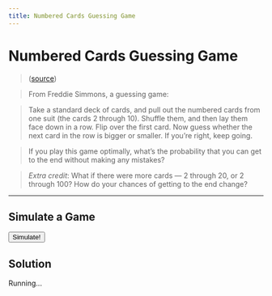 ```yaml
---
title: Numbered Cards Guessing Game
---
```


# Numbered Cards Guessing Game


> ([source](https://fivethirtyeight.com/features/step-1-game-theory-step-2-step-3-profit/))

> From Freddie Simmons, a guessing game:

> Take a standard deck of cards, and pull out the numbered cards from one suit (the cards 2 through
> 10). Shuffle them, and then lay them face down in a row. Flip over the first card. Now guess
> whether the next card in the row is bigger or smaller. If you’re right, keep going.

> If you play this game optimally, what’s the probability that you can get to the end without making
> any mistakes?

> _Extra credit_: What if there were more cards — 2 through 20, or 2 through 100? How do your chances
> of getting to the end change?

---

## Simulate a Game

<button id="simulate">Simulate!</button>
<h2 id="result"></h2>
<pre id="log" style="display: none"></pre>


## Solution

<p id="complete-result">Running...</p>

<script>
{% include 2018-08-17-numbered-cards-guessing-game.js %}


document.addEventListener('DOMContentLoaded', function() {
    var log = document.getElementById('log');
    var result = document.getElementById('result');

    // Wait 500ms, and simulate our game a million times
    setTimeout(function() {
        var SIMULATIONS = 1000000;

        console.log('Running ' + SIMULATIONS.toLocaleString() + ' times...\n---------\n\n');

        var WON_GAME = 0;
        for (var i = 0; i < SIMULATIONS; i++) {
            if (simulateGuessingGame().result) {
                WON_GAME++;
            }
        }

        var complete_results_string =
            'You won ' +
            WON_GAME.toLocaleString() +
            ' times out of ' +
            SIMULATIONS.toLocaleString() +
            ' (' +
            (WON_GAME / SIMULATIONS) * 100 +
            '%)';

        console.log(complete_results_string);

        document.getElementById('complete-result').innerHTML = complete_results_string;
    }, 500);

    var main_game = document.getElementById('simulate').addEventListener('click', function(e) {
        var game = simulateGuessingGame(true);

        if (log.style.display === 'none') {
            log.style.display = 'block';
        }

        if (game.result) {
            result.style.color = 'green';
            result.innerHTML = 'You Won!';
        } else {
            result.style.color = 'red';
            result.innerHTML = 'You Lost!';
        }

        log.innerHTML = game.log;
    });
});

</script>